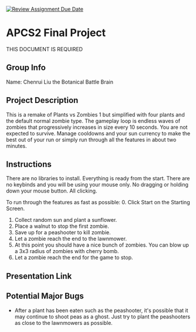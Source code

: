 [![Review Assignment Due Date](https://classroom.github.com/assets/deadline-readme-button-24ddc0f5d75046c5622901739e7c5dd533143b0c8e959d652212380cedb1ea36.svg)](https://classroom.github.com/a/syDSSnTt)
# APCS2 Final Project
THIS DOCUMENT IS REQUIRED

## Group Info

Name: Chenrui Liu the Botanical Battle Brain

## Project Description

This is a remake of Plants vs Zombies 1 but simplified with four plants and the default normal zombie type. The gameplay loop is endless waves of zombies that progressively increases in size every 10 seconds. You are not expected to survive. Manage cooldowns and your sun currency to make the best out of your run or simply run through all the features in about two minutes.

## Instructions

There are no libraries to install. Everything is ready from the start. There are no keybinds and you will be using your mouse only. No dragging or holding down your mouse button. All clicking.

To run through the features as fast as possible:
0. Click Start on the Starting Screen.
1. Collect random sun and plant a sunflower.
2. Place a walnut to stop the first zombie.
3. Save up for a peashooter to kill zombie.
4. Let a zombie reach the end to the lawnmower.
5. At this point you should have a nice bunch of zombies. You can blow up a 3x3 radius of zombies with cherry bomb.
6. Let a zombie reach the end for the game to stop.

## Presentation Link



## Potential Major Bugs

- After a plant has been eaten such as the peashooter, it's possible that it may continue to shoot peas as a ghost. Just try to plant the peashooters as close to the lawnmowers as possible.
